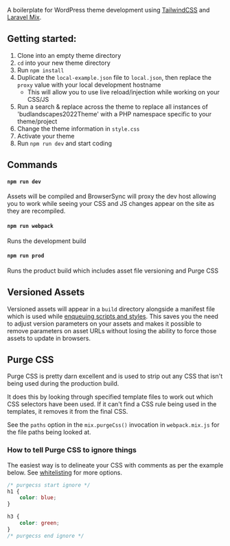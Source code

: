 A boilerplate for WordPress theme development using [TailwindCSS](https://tailwindcss.com/) and [Laravel Mix](https://laravel.com/docs/5.8/mix).

## Getting started:

1. Clone into an empty theme directory
1. `cd` into your new theme directory
1. Run `npm install`
1. Duplicate the `local-example.json` file to `local.json`, then replace the `proxy` value with your local
   development hostname
   - This will allow you to use live reload/injection while working on your CSS/JS
1. Run a search & replace across the theme to replace all instances of 'budlandscapes2022Theme' with a PHP
   namespace specific to your theme/project
1. Change the theme information in `style.css`
1. Activate your theme
1. Run `npm run dev` and start coding

## Commands

#### `npm run dev`

Assets will be compiled and BrowserSync will proxy the dev host allowing you to work while seeing your CSS and JS changes appear on the site as they are recompiled.

#### `npm run webpack`

Runs the development build

#### `npm run prod`

Runs the product build which includes asset file versioning and Purge CSS

## Versioned Assets

Versioned assets will appear in a `build` directory alongside a manifest file which is used while
[enqueuing scripts and styles](https://github.com/mishterk/wp-laravel-mix-theme-boilerplate/blob/master/includes/scripts-and-styles.php).
This saves you the need to adjust version parameters on your assets and makes it possible to remove parameters on
asset URLs without losing the ability to force those assets to update in browsers.

## Purge CSS

Purge CSS is pretty darn excellent and is used to strip out any CSS that isn't being used during the production build.

It does this by looking through specified template files to work out which CSS selectors have been used. If it can't
find a CSS rule being used in the templates, it removes it from the final CSS.

See the `paths` option in the `mix.purgeCss()` invocation in `webpack.mix.js` for the file paths being looked at.

### How to tell Purge CSS to ignore things

The easiest way is to delineate your CSS with comments as per the example below. See
[whitelisting](https://www.purgecss.com/whitelisting) for more options.

```css
/* purgecss start ignore */
h1 {
	color: blue;
}

h3 {
	color: green;
}
/* purgecss end ignore */
```
